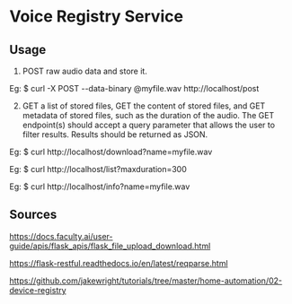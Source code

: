 # Voice Registry Service

## Usage

1. POST raw audio data and store it.

Eg: $ curl -X POST --data-binary @myfile.wav http://localhost/post

2. GET a list of stored files, GET the content of stored files, and GET metadata of
stored files, such as the duration of the audio. The GET endpoint(s) should
accept a query parameter that allows the user to filter results. Results should be
returned as JSON.

Eg: $ curl http://localhost/download?name=myfile.wav

Eg: $ curl http://localhost/list?maxduration=300

Eg: $ curl http://localhost/info?name=myfile.wav


## Sources

https://docs.faculty.ai/user-guide/apis/flask_apis/flask_file_upload_download.html

https://flask-restful.readthedocs.io/en/latest/reqparse.html

https://github.com/jakewright/tutorials/tree/master/home-automation/02-device-registry